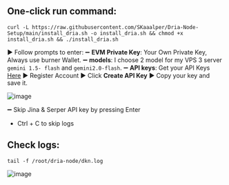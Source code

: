 ## One-click run command:
```
curl -L https://raw.githubusercontent.com/SKaaalper/Dria-Node-Setup/main/install_dria.sh -o install_dria.sh && chmod +x install_dria.sh && ./install_dria.sh
```
▶️ Follow prompts to enter:
➖ **EVM Private Key**: Your Own Private Key, Always use burner Wallet.
➖ **models**: I choose 2 model for my VPS 3 server `gemini 1.5- flash` and `gemini2.0-flash`.
➖ **API keys**: Get your API Keys [Here](https://aistudio.google.com/app/apikey) ▶️ Register Account ▶️ Click **Create API Key** ▶️ Copy your key and save it.

![image](https://github.com/user-attachments/assets/50768b54-aca9-4008-835b-79f3e05db524)

➖ Skip Jina & Serper API key by pressing Enter
- Ctrl + C to skip logs

## Check logs:
```
tail -f /root/dria-node/dkn.log
```
![image](https://github.com/user-attachments/assets/5d27f223-d343-446e-84d9-7aae81d1eaee)

